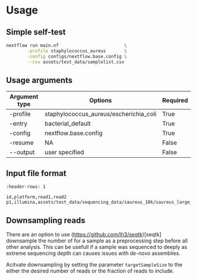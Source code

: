 # Usage

## Simple self-test

```bash
nextflow run main.nf                         \
        -profile staphylococcus_aureus       \
        -config configs/nextflow.base.config \
        --csv assets/test_data/samplelist.csv
```

## Usage arguments

| Argument type | Options                                | Required |
| ------------- | -------------------------------------- | -------- |
| -profile      | staphylococcus_aureus/escherichia_coli | True     |
| -entry        | bacterial_default                      | True     |
| -config       | nextflow.base.config                   | True     |
| -resume       | NA                                     | False    |
| --output      | user specified                         | False    |

## Input file format 

```{csv-table} Example of a *samplelist* input file in CSV format.
:header-rows: 1

id,platform,read1,read2
p1,illumina,assets/test_data/sequencing_data/saureus_10k/saureus_large_R1_001.fastq.gz,assets/test_data/sequencing_data/saureus_10k/saureus_large_R2_001.fastq.gz
```

## Downsampling reads

There are an option to use (https://github.com/lh3/seqtk)[seqtk] downsample the number of for a sample as a preprocessing step before all other analysis. This can be usefull if a sample was sequenced to deeply as extreme sequencing depth can causes issues with *de-novo* assemblies.

Acitvate downsampling by setting the parameter `targetSampleSize` to the either the desired number of reads or the fraction of reads to include.
